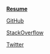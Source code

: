 
[**Resume**](https://www.visualcv.com/suryakantsharma)

[GitHub](http://github.com)

[StackOverflow](https://stackoverflow.com/users/3331528/suryakantsharma)

[Twitter](https://twitter.com/bksuryakant)

